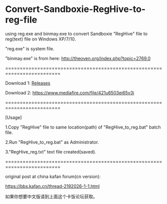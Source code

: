 # Convert-Sandboxie-RegHive-to-reg-file
using reg.exe and binmay.exe to convert Sandboxie "RegHive" file to reg(text) file on Windows XP/7/10.

"reg.exe" is system file.

"binmay.exe" is from here: http://theoven.org/index.php?topic=2769.0

=========================================================================

Download 1: [Releases](https://github.com/user336598776/Convert-Sandboxie-RegHive-to-reg-file/releases)

Download 2: https://www.mediafire.com/file/421u6503ei65v3i

=========================================================================

[Usage]

1.Copy "RegHive" file to same location(path) of "RegHive_to_reg.bat" batch file.

2.Run "RegHive_to_reg.bat" as Administrator.

3."RegHive_reg.txt" text file created(saved).

=========================================================================

original post at china kafan forum(cn version):

https://bbs.kafan.cn/thread-2192026-1-1.html

如果你想要中文版请到上面这个卡饭论坛获取。


